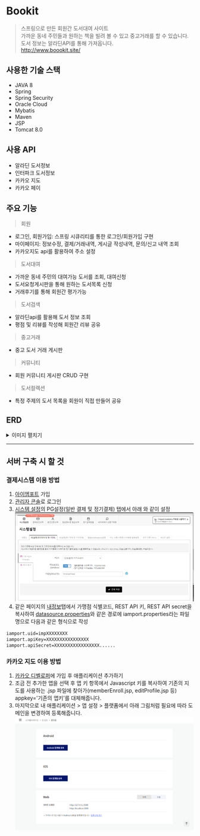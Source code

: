 # Bookit    
> 스프링으로 만든 회원간 도서대여 사이트     
> 가까운 동네 주민들과 원하는 책을 빌려 볼 수 있고 중고거래를 할 수 있습니다.    
> 도서 정보는 알라딘API를 통해 가져옵니다.      
> http://www.boookit.site/    

## 사용한 기술 스택     
- JAVA 8
- Spring
- Spring Security
- Oracle Cloud
- Mybatis
- Maven
- JSP    
- Tomcat 8.0

## 사용 API    
- 알라딘 도서정보    
- 인터파크 도서정보     
- 카카오 지도     
- 카카오 페이     

## 주요 기능
> 회원
- 로그인, 회원가입: 스프링 시큐리티를 통한 로그인/회원가입 구현    
- 마이페이지: 정보수정, 결제/거래내역, 게시글 작성내역, 문의/신고 내역 조회    
- 카카오지도 api를 활용하여 주소 설정  
> 도서대여              
- 가까운 동네 주민의 대여가능 도서를 조회, 대여신청         
- 도서요청게시판을 통해 원하는 도서목록 신청 
- 거래후기를 통해 회원간 평가가능      
> 도서검색
- 알라딘api를 활용해 도서 정보 조회
- 평점 및 리뷰를 작성해 회원간 리뷰 공유
> 중고거래     
- 중고 도서 거래 게시판
> 커뮤니티     
- 회원 커뮤니티 게시판 CRUD 구현
> 도서컬렉션  
- 특정 주제의 도서 목록을 회원이 직접 만들어 공유

## ERD
<details>
<summary>이미지 펼치기</summary>
<div markdown="1">
<img src="https://github.com/leehb105/bookit/blob/master/img/erd.png">
</div>
</details>
<hr>

## 서버 구축 시 할 것
### 결제시스템 이용 방법

1. [아이엠포트](https://www.iamport.kr/) 가입
2. [관리자 콘솔](https://admin.iamport.kr/users/login)로 로그인
3. [시스템 설정](https://admin.iamport.kr/settings#tab_pg)의 PG설정(일반 결제 및 정기결제) 탭에서 아래 와 같이 설정
![iamport 그림](/guide/image1.png)
4. 같은 페이지의 [내정보](https://admin.iamport.kr/settings#tab_profile)탭에서 가맹점 식별코드, REST API 키, REST API secret을 복사하여 
[datasource.properties](/src/main/resources/)와 같은  경로에 iamport.properties라는 파일명으로 다음과 같은 형식으로 작성
```properties
iamport.uid=impXXXXXXXX
iamport.apiKey=XXXXXXXXXXXXXXXX
iamport.apiSecret=XXXXXXXXXXXXXXXXX......
```

### 카카오 지도 이용 방법
1. [카카오 디벨로퍼](https://developers.kakao.com/console/app)에 가입 후 애플리케이션 추가하기
2. 조금 전 추가한 앱을 선택 후 앱 키 항목에서 Javascript 키를 복사하여 기존의 지도를 사용하는 .jsp 파일에 찾아가(memberEnroll.jsp, editProfile.jsp 등) appkey='기존의 앱키'를 대체해줍니다.
3. 마지막으로 내 애플리케이션 > 앱 설정 > 플랫폼에서 아래 그림처럼 필요에 따라 도메인을 변경하여 등록해줍니다.
   ![kakao지도 그림](/guide/image2.png)
